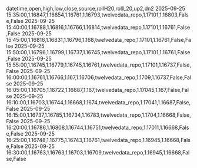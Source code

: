 datetime,open,high,low,close,source,rollH20,rollL20,up2,dn2
2025-09-25 15:35:00,1.16847,1.16854,1.16761,1.16793,twelvedata_repo,1.17101,1.16803,False,False
2025-09-25 15:40:00,1.16788,1.16816,1.16766,1.16814,twelvedata_repo,1.17101,1.16761,False,False
2025-09-25 15:45:00,1.16816,1.16831,1.16796,1.168,twelvedata_repo,1.17101,1.16761,False,False
2025-09-25 15:50:00,1.16796,1.16799,1.16737,1.16745,twelvedata_repo,1.17101,1.16761,False,False
2025-09-25 15:55:00,1.16745,1.16779,1.16745,1.16761,twelvedata_repo,1.17101,1.16737,False,False
2025-09-25 16:00:00,1.16761,1.16766,1.167,1.16706,twelvedata_repo,1.1709,1.16737,False,False
2025-09-25 16:05:00,1.16705,1.16722,1.16687,1.167,twelvedata_repo,1.17045,1.167,False,False
2025-09-25 16:10:00,1.16703,1.16744,1.16668,1.1674,twelvedata_repo,1.17041,1.16687,False,False
2025-09-25 16:15:00,1.16737,1.16785,1.16734,1.16783,twelvedata_repo,1.1704,1.16668,False,False
2025-09-25 16:20:00,1.16786,1.16808,1.16744,1.16751,twelvedata_repo,1.17011,1.16668,False,False
2025-09-25 16:25:00,1.16748,1.16775,1.16743,1.16761,twelvedata_repo,1.16945,1.16668,False,False
2025-09-25 16:30:00,1.16763,1.16763,1.16703,1.16709,twelvedata_repo,1.16945,1.16668,False,False
